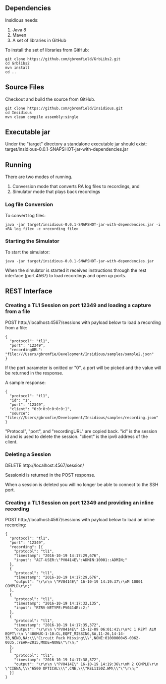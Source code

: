 ## Dependencies
Insidious needs:

1. Java 8
2. Maven
3. A set of libraries in GitHub

To install the set of libraries from GitHub:

    git clone https://github.com/gbromfield/GrbLibs2.git
    cd Grblibs2
    mvn install
    cd ..

## Source Files
Checkout and build the source from GitHub.

    git clone https://github.com/gbromfield/Insidious.git
    cd Insidious
    mvn clean compile assembly:single

## Executable jar
Under the "target" directory a standalone executable jar should exist: 
target/insidious-0.0.1-SNAPSHOT-jar-with-dependencies.jar

## Running
There are two modes of running. 

1. Conversion mode that converts RA log files to recordings, and 
2. Simulator mode that plays back recordings

### Log file Conversion
To convert log files:

    java -jar target/insidious-0.0.1-SNAPSHOT-jar-with-dependencies.jar -i <RA log file> -c <recording file>

### Starting the Simulator
To start the simulator:

    java -jar target/insidious-0.0.1-SNAPSHOT-jar-with-dependencies.jar

When the simulator is started it receives instructions through the rest interface (port 4567) to load recordings 
and open up ports.

## REST Interface

### Creating a TL1 Session on port 12349 and loading a capture from a file
POST http://localhost:4567/sessions with payload below to load a recording from a file:

    {
      "protocol": "tl1",
      "port": "12349",
      "recordingURL": "file:///Users/gbromfie/Development/Insidious/samples/sample2.json"
    }

If the port parameter is onitted or "0", a port will be picked and the value will be returned in the response.

A sample response:

    {
      "protocol": "tl1",
      "id": "1",
      "port": "12349",
      "client": "0:0:0:0:0:0:0:1",
      "source": "file:///Users/gbromfie/Development/Insidious/samples/recording.json"
    }

"Protocol", "port", and "recordingURL" are copied back. "id" is the session id and is used to delete the session.
"client" is the ipv6 address of the client.

### Deleting a Session
DELETE http://localhost:4567/session/<sessionid>

Sessionid is returned in the POST response.

When a session is deleted you will no longer be able to connect to the SSH port.

### Creating a TL1 Session on port 12349 and providing an inline recording
POST http://localhost:4567/sessions with payload below to load an inline recording:

    {
      "protocol": "tl1",
      "port": "12349",
      "recording": [{
        "protocol": "tl1",
        "timestamp": "2016-10-19 14:17:29,676",
        "input": "ACT-USER:\"PV0414E\":ADMIN:10001::ADMIN;"
      },
      {
        "protocol": "tl1",
        "timestamp": "2016-10-19 14:17:29,676",
        "output": "\r\n\n \"PV0414E\" 16-10-19 14:19:37\r\nM 10001 COMPLD\r\n;"
      },
      {
        "protocol": "tl1",
        "timestamp": "2016-10-19 14:17:32,135",
        "input": "RTRV-NETYPE:PV0414E::2;"
      },
      {
        "protocol": "tl1",
        "timestamp": "2016-10-19 14:17:35,372",
        "output": "\r\n\n \"PV0414E\" 15-12-09 06:01:41\r\n*C 1 REPT ALM EQPT\r\n \"40GMUX-1-10:CL,EQPT_MISSING,SA,11-26,14-14-33,NEND,NA:\\\"Circuit Pack Missing\\\",NONE:0100000045-0062-0035,:YEAR=2015,MODE=NONE\"\r\n;"
      },
      { 
        "protocol": "tl1",
        "timestamp": "2016-10-19 14:17:38,372",
        "output": "\r\n\n \"PV0414E\" 16-10-19 14:19:36\r\nM 2 COMPLD\r\n \"CIENA,\\\"6500 OPTICAL\\\",CNE,\\\"REL1150Z.WM\\\"\"\r\n;"
      }]
    }

